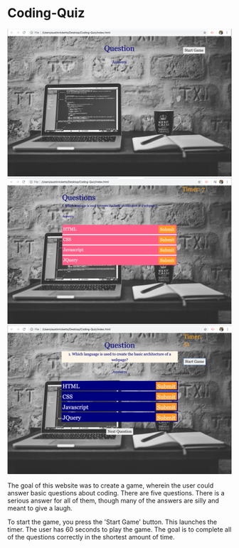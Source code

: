 # Coding-Quiz

![Image description](images/progress1.png)
![Image description](images/progress2.png)
![Image description](images/progress3.png)

The goal of this website was to create a game, wherein the user could answer basic questions about coding. There are five questions. There is a serious answer for all of them, though many of the answers are silly and meant to give a laugh.

To start the game, you press the 'Start Game' button. This launches the timer. The user has 60 seconds to play the game. The goal is to complete all of the questions correctly in the shortest amount of time.